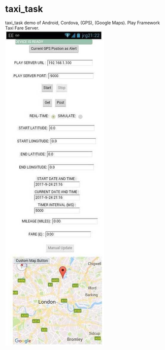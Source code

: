 # taxi_task
taxi_task demo of Android, Cordova, (GPS), (Google Maps). Play Framework Taxi Fare Server.
<br><img src="https://github.com/twiggwidget/taxi_task/blob/master/taxi_sim.JPG">
